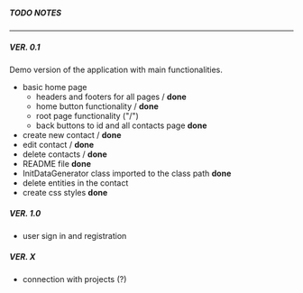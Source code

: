 ##### TODO NOTES
---

##### VER. 0.1

Demo version of the application with main functionalities.

* basic home page  
    * headers and footers for all pages / **done**
    * home button functionality / **done**
    * root page functionality ("/")
    * back buttons to id and all contacts page **done**
* create new contact / **done**
* edit contact / **done**
* delete contacts / **done**  
* README file **done**
* InitDataGenerator class imported to the class path **done**
* delete entities in the contact
* create css styles **done**

##### VER. 1.0

* user sign in and registration

##### VER. X

* connection with projects (?)